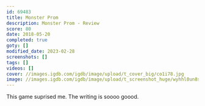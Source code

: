 ```yaml
---
id: 69483
title: Monster Prom
description: Monster Prom - Review
score: 80
date: 2018-05-20
completed: true
goty: []
modified_date: 2023-02-28
screenshots: []
tags: []
videos: []
cover: //images.igdb.com/igdb/image/upload/t_cover_big/co1i78.jpg
image: //images.igdb.com/igdb/image/upload/t_screenshot_huge/wyhhl0un8sjvff3ei2tl.jpg
---
```

This game suprised me. The writing is soooo goood.
